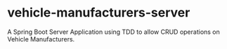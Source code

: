 # vehicle-manufacturers-server

A Spring Boot Server Application using TDD to allow CRUD operations on Vehicle Manufacturers.
